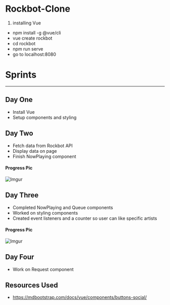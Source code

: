 # Rockbot-Clone

1) installing Vue

- npm install -g @vue/cli
- vue create rockbot
- cd rockbot
- npm run serve
- go to localhost:8080

# Sprints
---
## Day One
- Install Vue
- Setup components and styling

## Day Two
- Fetch data from Rockbot API
- Display data on page
- Finish NowPlaying component
#### Progress Pic
![Imgur](https://i.imgur.com/jvJLmW4.png)

## Day Three
- Completed NowPlaying and Queue components
- Worked on styling components
- Created event listeners and a counter so user can like specific artists
#### Progress Pic
![Imgur](https://i.imgur.com/YK9sLWw.png)
## Day Four
- Work on Request component

Resources Used
---
- https://mdbootstrap.com/docs/vue/components/buttons-social/